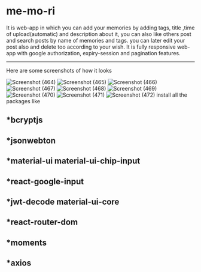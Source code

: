 # me-mo-ri
It is web-app in which you can add your memories by adding tags, title ,time of upload(automatic) and description about it, you can also  like others 
post and search posts by name of memories and tags. you can later edit your post also and delete too according to your wish. It is fully responsive web-app with 
google authorization, expiry-session and pagination features.

-------------------------------------------
Here are some screenshots of how it looks

![Screenshot (464)](https://user-images.githubusercontent.com/70806481/129334510-67e8725d-4f36-4545-8175-7ad81eff5ea7.png)
![Screenshot (465)](https://user-images.githubusercontent.com/70806481/129334518-4f03f83a-0fbc-468c-aabe-d100b804ef74.png)
![Screenshot (466)](https://user-images.githubusercontent.com/70806481/129334523-0b6e1b5e-dbf4-4c83-8134-d3ef20584163.png)
![Screenshot (467)](https://user-images.githubusercontent.com/70806481/129334525-c9287bc9-d215-4f04-b63a-635843d1ee01.png)
![Screenshot (468)](https://user-images.githubusercontent.com/70806481/129334526-cc7614e6-a6be-4a87-8264-0a337133ef6b.png)
![Screenshot (469)](https://user-images.githubusercontent.com/70806481/129334530-b1cb48d9-0c66-4214-977b-ad3706889380.png)
![Screenshot (470)](https://user-images.githubusercontent.com/70806481/129334533-d07ccf1f-a755-4687-911f-e4ecec0a5584.png)
![Screenshot (471)](https://user-images.githubusercontent.com/70806481/129334536-f8818c75-720e-428d-92ac-eceea42616a7.png)
![Screenshot (472)](https://user-images.githubusercontent.com/70806481/129334538-103f2d09-2df9-48dd-8ba0-0fc9f02c8942.png)
install all the packages like 

*bcryptjs 
------------
*jsonwebton 
-------------
*material-ui material-ui-chip-input 
------------------------------------
*react-google-input 
----------------------
*jwt-decode material-ui-core 
---------------------------
*react-router-dom 
-------------------------
*moments 
-----------------
*axios
------------------------------------------------------------------------------------------------------------------------------------------

